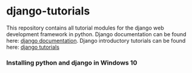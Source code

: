 # django-tutorials

This repository contains all tutorial modules for the django web development framework in python. Django documentation can be found here: [django documentation](https://docs.djangoproject.com/en/1.11). Django introductory tutorials can be found here: [django tutorials](https://docs.djangoproject.com/en/1.11/intro)

### Installing python and django in Windows 10
